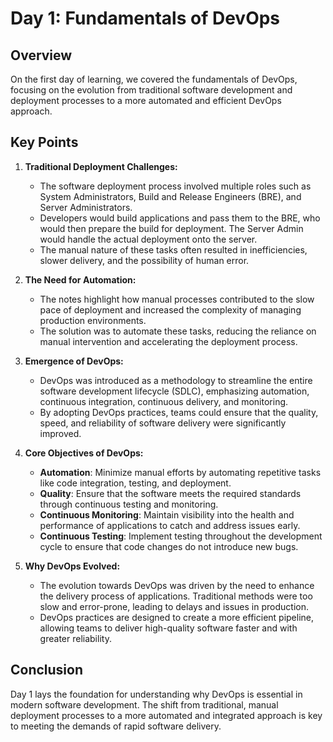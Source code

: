 # Day 1: Fundamentals of DevOps

## Overview
On the first day of learning, we covered the fundamentals of DevOps, focusing on the evolution from traditional software development and deployment processes to a more automated and efficient DevOps approach.

## Key Points

1. **Traditional Deployment Challenges:**
   - The software deployment process involved multiple roles such as System Administrators, Build and Release Engineers (BRE), and Server Administrators.
   - Developers would build applications and pass them to the BRE, who would then prepare the build for deployment. The Server Admin would handle the actual deployment onto the server.
   - The manual nature of these tasks often resulted in inefficiencies, slower delivery, and the possibility of human error.

2. **The Need for Automation:**
   - The notes highlight how manual processes contributed to the slow pace of deployment and increased the complexity of managing production environments.
   - The solution was to automate these tasks, reducing the reliance on manual intervention and accelerating the deployment process.

3. **Emergence of DevOps:**
   - DevOps was introduced as a methodology to streamline the entire software development lifecycle (SDLC), emphasizing automation, continuous integration, continuous delivery, and monitoring.
   - By adopting DevOps practices, teams could ensure that the quality, speed, and reliability of software delivery were significantly improved.

4. **Core Objectives of DevOps:**
   - **Automation**: Minimize manual efforts by automating repetitive tasks like code integration, testing, and deployment.
   - **Quality**: Ensure that the software meets the required standards through continuous testing and monitoring.
   - **Continuous Monitoring**: Maintain visibility into the health and performance of applications to catch and address issues early.
   - **Continuous Testing**: Implement testing throughout the development cycle to ensure that code changes do not introduce new bugs.

5. **Why DevOps Evolved:**
   - The evolution towards DevOps was driven by the need to enhance the delivery process of applications. Traditional methods were too slow and error-prone, leading to delays and issues in production.
   - DevOps practices are designed to create a more efficient pipeline, allowing teams to deliver high-quality software faster and with greater reliability.

## Conclusion
Day 1 lays the foundation for understanding why DevOps is essential in modern software development. The shift from traditional, manual deployment processes to a more automated and integrated approach is key to meeting the demands of rapid software delivery.

